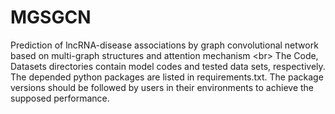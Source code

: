 MGSGCN
=====
Prediction of lncRNA-disease associations by graph convolutional network based on multi-graph structures and attention mechanism
\<br>
The Code, Datasets directories contain model codes and tested data sets, respectively. The depended python packages are listed in requirements.txt. The package versions should be followed by users in their environments to achieve the supposed performance.
